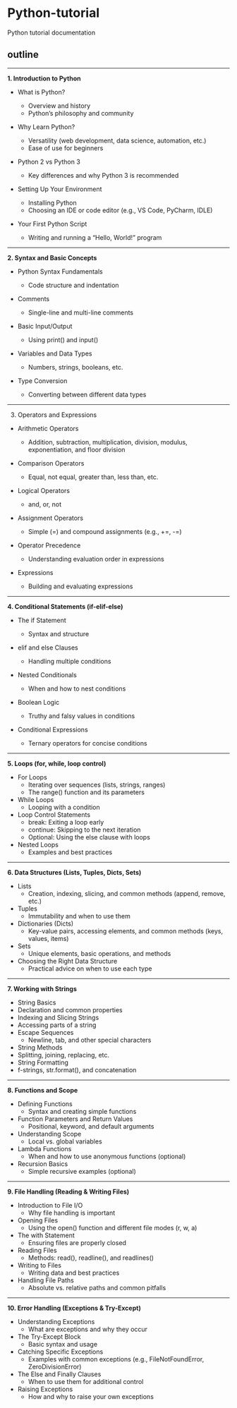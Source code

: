# Python-tutorial
Python tutorial documentation

## outline

---
**1. Introduction to Python**
- What is Python?
  - Overview and history
  - Python’s philosophy and community
 
- Why Learn Python?
  - Versatility (web development, data science, automation, etc.)
  - Ease of use for beginners

- Python 2 vs Python 3
  - Key differences and why Python 3 is recommended

- Setting Up Your Environment
  - Installing Python
  - Choosing an IDE or code editor (e.g., VS Code, PyCharm, IDLE)
  
- Your First Python Script
  - Writing and running a “Hello, World!” program
---


**2. Syntax and Basic Concepts**
- Python Syntax Fundamentals
  - Code structure and indentation
  
- Comments
  - Single-line and multi-line comments
  
- Basic Input/Output
  - Using print() and input()
  
- Variables and Data Types
  - Numbers, strings, booleans, etc.
  
- Type Conversion
  - Converting between different data types
  
---


3. Operators and Expressions
- Arithmetic Operators
  - Addition, subtraction, multiplication, division, modulus, exponentiation, and floor division

- Comparison Operators
  - Equal, not equal, greater than, less than, etc.

- Logical Operators
  - and, or, not

- Assignment Operators
  - Simple (=) and compound assignments (e.g., +=, -=)

- Operator Precedence
  - Understanding evaluation order in expressions

- Expressions
  - Building and evaluating expressions
---


**4. Conditional Statements (if-elif-else)**
- The if Statement
  - Syntax and structure
  
- elif and else Clauses
  - Handling multiple conditions
  
- Nested Conditionals
  - When and how to nest conditions
  
- Boolean Logic
  - Truthy and falsy values in conditions
  
- Conditional Expressions
  - Ternary operators for concise conditions
  
---


**5. Loops (for, while, loop control)**
- For Loops
  - Iterating over sequences (lists, strings, ranges)
  - The range() function and its parameters
- While Loops
  - Looping with a condition
- Loop Control Statements
  - break: Exiting a loop early
  - continue: Skipping to the next iteration
  - Optional: Using the else clause with loops
- Nested Loops
  - Examples and best practices
---


**6. Data Structures (Lists, Tuples, Dicts, Sets)**
- Lists
  - Creation, indexing, slicing, and common methods (append, remove, etc.)
- Tuples
  - Immutability and when to use them
- Dictionaries (Dicts)
  - Key-value pairs, accessing elements, and common methods (keys, values, items)
- Sets
  - Unique elements, basic operations, and methods
- Choosing the Right Data Structure
  - Practical advice on when to use each type
---


**7. Working with Strings**
- String Basics
 - Declaration and common properties
- Indexing and Slicing Strings
 - Accessing parts of a string
- Escape Sequences
  - Newline, tab, and other special characters
- String Methods
 - Splitting, joining, replacing, etc.
- String Formatting
 - f-strings, str.format(), and concatenation
---


**8. Functions and Scope**
- Defining Functions
  - Syntax and creating simple functions
- Function Parameters and Return Values
  - Positional, keyword, and default arguments
- Understanding Scope
  - Local vs. global variables
- Lambda Functions
  - When and how to use anonymous functions (optional)
- Recursion Basics
  - Simple recursive examples (optional)
---

**9. File Handling (Reading & Writing Files)**
- Introduction to File I/O
  - Why file handling is important
- Opening Files
  - Using the open() function and different file modes (r, w, a)
- The with Statement
  - Ensuring files are properly closed
- Reading Files
  - Methods: read(), readline(), and readlines()
- Writing to Files
  - Writing data and best practices
- Handling File Paths
  - Absolute vs. relative paths and common pitfalls
---


**10. Error Handling (Exceptions & Try-Except)**
- Understanding Exceptions
  - What are exceptions and why they occur
- The Try-Except Block
  - Basic syntax and usage
- Catching Specific Exceptions
  - Examples with common exceptions (e.g., FileNotFoundError, ZeroDivisionError)
- The Else and Finally Clauses
  - When to use them for additional control
- Raising Exceptions
  - How and why to raise your own exceptions

